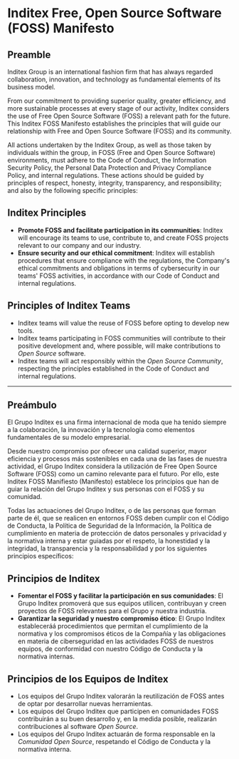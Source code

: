 <!--
SPDX-FileCopyrightText: 2024 Industria de Diseño Textil S.A. INDITEX

SPDX-License-Identifier: CC-BY-SA-4.0
-->

# Inditex Free, Open Source Software (FOSS) Manifesto

## Preamble

Inditex Group is an international fashion firm that has always regarded collaboration, innovation, and technology as fundamental elements of its business model. 

From our commitment to providing superior quality, greater efficiency, and more sustainable processes at every stage of our activity, Inditex considers the use of Free Open Source Software (FOSS) a relevant path for the future. This Inditex FOSS Manifesto establishes the principles that will guide our  relationship with Free and Open Source Software (FOSS) and its community. 

All actions undertaken by the Inditex Group, as well as those taken by individuals within the group, in FOSS (Free and Open Source Software) environments, must adhere to the Code of Conduct, the Information Security Policy, the Personal Data Protection and Privacy Compliance Policy, and internal regulations. These actions should be guided by principles of respect, honesty, integrity, transparency, and responsibility; and also by the following specific principles:

## Inditex Principles

* **Promote FOSS and facilitate participation in its communities**: Inditex will encourage its teams to use, contribute to, and create FOSS projects relevant to our company and our industry.
* **Ensure security and our ethical commitment**: Inditex will establish procedures that ensure compliance with the regulations, the Company's ethical commitments and obligations in terms of cybersecurity in our teams' FOSS activities, in accordance with our Code of Conduct and internal regulations.

## Principles of Inditex Teams

* Inditex teams will value the reuse of FOSS before opting to develop new tools.
* Inditex teams participating in FOSS communities will contribute to their positive development and, where possible, will make contributions to *Open Source* software.
* Inditex teams will act responsibly within the *Open Source Community*, respecting the principles established in the Code of Conduct and internal regulations.

---

## Preámbulo

El Grupo Inditex es una firma internacional de moda que ha tenido siempre a la colaboración, la innovación y la tecnología como elementos fundamentales de su modelo empresarial.  

Desde nuestro compromiso por ofrecer una calidad superior, mayor eficiencia y procesos más sostenibles en cada una de las fases de nuestra actividad, el Grupo Inditex considera la utilización de Free Open Source Software (FOSS) como un camino relevante para el futuro. Por ello, este Inditex FOSS Manifiesto (Manifesto) establece los principios que han de guiar la relación del Grupo Inditex y sus personas con el FOSS y su comunidad.  

Todas las actuaciones del Grupo Inditex, o de las personas que forman parte de él, que se realicen en entornos FOSS deben cumplir con el Código de Conducta, la Política de Seguridad de la Información, la Política de cumplimiento en materia de protección de datos personales y privacidad y la normativa interna y estar guiadas por el respeto, la honestidad y la integridad, la transparencia y la responsabilidad y por los siguientes principios específicos:

## Principios de Inditex

* **Fomentar el FOSS y facilitar la participación en sus comunidades**: El Grupo Inditex promoverá que sus equipos utilicen, contribuyan y creen proyectos de FOSS relevantes para el Grupo y nuestra industria.
* **Garantizar la seguridad y nuestro compromiso ético**: El Grupo Inditex estableceráá procedimientos que permitan el cumplimiento de la normativa y los compromisos éticos de la Compañía y las obligaciones en materia de ciberseguridad en las actividades FOSS de nuestros equipos, de conformidad con nuestro Código de Conducta y la normativa internas.

## Principios de los Equipos de Inditex

* Los equipos del Grupo Inditex valorarán la reutilización de FOSS antes de optar por desarrollar nuevas herramientas.
* Los equipos del Grupo Inditex que participen en comunidades FOSS contribuirán a su buen desarrollo y, en la medida posible, realizarán contribuciones al software *Open Source*.
* Los equipos del Grupo Inditex actuarán de forma responsable en la *Comunidad Open Source*, respetando el Código de Conducta y la normativa interna.
